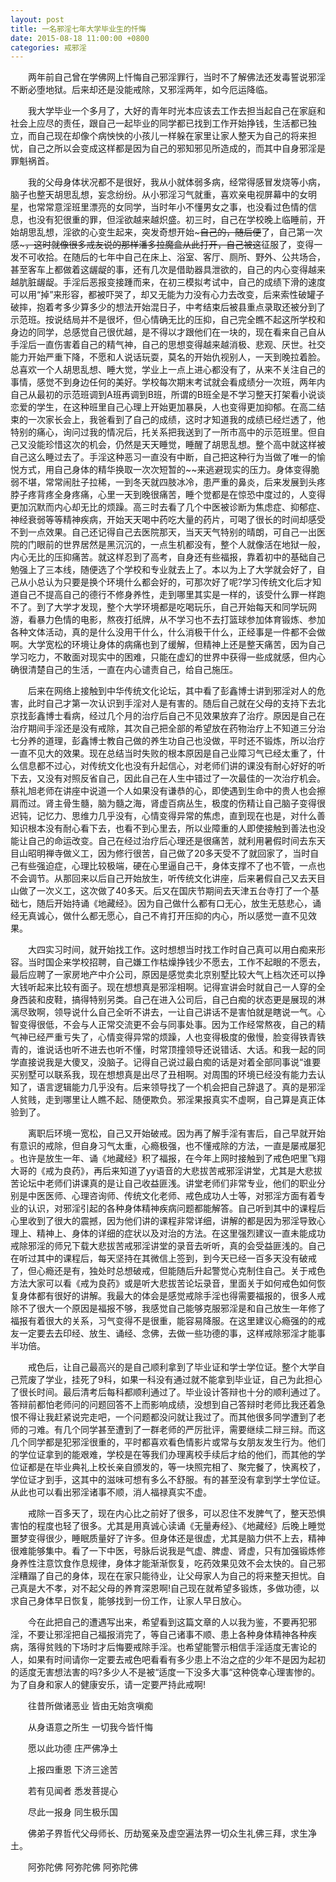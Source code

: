 ```yaml
---
layout: post
title: 一名邪淫七年大学毕业生的忏悔
date: 2015-08-18 11:00:00 +0800
categories: 戒邪淫
---
```


　　两年前自己曾在学佛网上忏悔自己邪淫罪行，当时不了解佛法还发毒誓说邪淫不断必堕地狱。后来却还是没能戒除，又邪淫两年，如今厄运降临。
　　我大学毕业一个多月了，大好的青年时光本应该去工作去担当起自己在家庭和社会上应尽的责任，跟自己一起毕业的同学都已找到工作开始挣钱，生活都已独立，而自己现在却像个病怏怏的小孩儿一样躲在家里让家人整天为自己的将来担忧，自己之所以会变成这样都是因为自己的邪知邪见所造成的，而其中自身邪淫是罪魁祸首。
　　我的父母身体状况都不是很好，我从小就体弱多病，经常得感冒发烧等小病，脑子也整天胡思乱想，妄念纷纷。从小邪淫习气就重，喜欢亲电视屏幕中的女明星，也常常意淫班里漂亮的女同学，当时年小不懂男女之事，也没看过色情的信息，也没有犯很重的罪，但淫欲越来越炽盛。初三时，自己在学校晚上临睡前，开始胡思乱想，淫欲的心变生起来，突发奇想开始~~~自己的，随后便~~了，自己第一次感~~~，这时就像很多戒友说的那样潘多拉魔盒从此打开，自己被这~~征服了，变得一发不可收拾。在随后的七年中自己在床上、浴室、客厅、厕所、野外、公共场合，甚至客车上都做着这龌龊的事，还有几次是借助器具泄欲的，自己的内心变得越来越肮脏龌龊。手淫后恶报变接踵而来，在初三模拟考试中，自己的成绩下滑的速度可以用“掉”来形容，都被吓哭了，却又无能为力没有心力去改变，后来索性破罐子破摔，抱着考多少算多少的想法开始混日子，中考结束后被县重点录取还被分到了示范班。按说结局并不是很坏，但心情确无比的压抑，自己完全瞧不起这所学校和身边的同学，总感觉自己很优越，是不得以才跟他们在一块的，现在看来自己自从手淫后一直伤害着自己的精气神，自己的思想变得越来越消极、悲观、厌世。社交能力开始严重下降，不愿和人说话玩耍，莫名的开始仇视别人，一天到晚拉着脸。总喜欢一个人胡思乱想、睡大觉，学业上一点上进心都没有了，从来不关注自己的事情，感觉不到身边任何的美好。学校每次期末考试就会看成绩分一次班，两年内自己从最初的示范班调到A班再调到B班，所谓的B班全是不学习整天打架看小说谈恋爱的学生，在这种班里自己心理上开始更加暴戾，人也变得更加抑郁。在高二结束的一次家长会上，我爸看到了自己的成绩，这时才知道我的成绩已经烂透了，他特别的痛心，询问过我的情况后，托关系把我送到了一所市高中的示范班里。但自己又没能珍惜这次的机会，仍然是天天睡觉，睡醒了胡思乱想。整个高中就这样被自己这么睡过去了。手淫这种恶习一直没有中断，自己把这种行为当做了唯一的愉悦方式，用自己身体的精华换取一次次短暂的~~来逃避现实的压力。身体变得脆弱不堪，常常闹肚子拉稀，一到冬天就四肢冰冷，患严重的鼻炎，后来发展到头疼脖子疼背疼全身疼痛，心里一天到晚很痛苦，睡个觉都是在惊恐中度过的，人变得更加沉默而内心却无比的烦躁。高三时去看了几个中医被诊断为焦虑症、抑郁症、神经衰弱等等精神疾病，开始天天喝中药吃大量的药片，可喝了很长的时间却感受不到一点效果。自己还记得自己去医院那天，当天天气特别的晴朗，可自己一出医院的门眼前的世界居然是黑沉沉的，一点生机都没有，整个人就像活在地狱一般，内心无比的压抑痛苦。就这样忍到了高考，自身还有些福报，靠着初中的基础自己勉强上了三本线，随便选了个学校和专业就去上了。本以为上了大学就会好了，自己从小总认为只要是换个环境什么都会好的，可那次好了呢?学习传统文化后才知道自己不提高自己的德行不修身养性，走到哪里其实是一样的，该受什么罪一样跑不了。到了大学才发现，整个大学环境都是吃喝玩乐，自己开始每天和同学玩网游，看暴力色情的电影，熬夜打纸牌，从不学习也不去打篮球参加体育锻炼、参加各种文体活动，真的是什么没用干什么，什么消极干什么，正经事是一件都不会做啊。大学宽松的环境让身体的病痛也到了缓解，但精神上还是整天痛苦，因为自己学习吃力，不敢面对现实中的困难，只能在虚幻的世界中获得一些成就感，但内心确很清楚自己的生活，一直在内心谴责自己，给自己施压。
　　后来在网络上接触到中华传统文化论坛，其中看了彭鑫博士讲到邪淫对人的危害，此时自己才第一次认识到手淫对人是有害的。随后自己就在父母的支持下去北京找彭鑫博士看病，经过几个月的治疗后自己不见效果放弃了治疗。原因是自己在治疗期间手淫还是没有戒除，其次自己把全部的希望放在药物治疗上不知道三分治七分养的道理，彭鑫博士教自己做的养生功自己也没做，平时还不锻炼，所以治疗一直不见大的效果。现在总结当时失败的根本原因是自己业障习气已经太重了，什么信息都不过心，对传统文化也没有升起信心，对老师们讲的课没有耐心好好的听下去，又没有对照反省自己，因此自己在人生中错过了一次最佳的一次治疗机会。蔡礼旭老师在讲座中说道一个人如果没有谦恭的心，即使遇到生命中的贵人也会擦肩而过。肾主骨生髓，脑为髓之海，肾虚百病丛生，极度的伤精让自己脑子变得很迟钝，记忆力、思维力几乎没有，心情变得异常的焦虑，直到现在也是，对什么善知识根本没有耐心看下去，也看不到心里去，所以业障重的人即使接触到善法也没能让自己的命运改变。自己在经过治疗后心理还是很痛苦，就利用暑假时间去东天目山昭明禅寺做义工，因为修行很苦，自己做了20多天受不了就回家了，当时自己有些强迫症，心理比较极端，硬在心里逼自己干，身体支撑不了也不管，一点也不会调节。从那回来以后自己开始放生，听传统文化讲座，后来暑假自己又去天目山做了一次义工，这次做了40多天。后又在国庆节期间去天津五台寺打了一个基础七，随后开始持诵《地藏经》。因为自己做什么都有口无心，放生无慈悲心，诵经无真诚心，做什么都无愿心，自己不肯打开压抑的内心，所以感觉一直不见效果。
　　大四实习时间，就开始找工作。这时想想当时找工作时自己真可以用白痴来形容。当时国企来学校招聘，自己嫌工作枯燥挣钱少不愿去，工作不起眼的不愿去，最后应聘了一家房地产中介公司，原因是感觉卖北京别墅比较大气上档次还可以挣大钱听起来比较有面子。现在想想真是邪淫相啊。记得宣讲会时就自己一人穿的全身西装和皮鞋，搞得特别另类。自己在进入公司后，自己白痴的状态更是展现的淋漓尽致啊，领导说什么自己全听不讲去，一让自己讲话不是害怕就是瞎说一气。心智变得很低，不会与人正常交流更不会与同事处事。因为工作经常熬夜，自己的精气神已经严重亏失了，心情变得异常的烦躁，人也变得极度的傲慢，脸变得铁青铁青的，谁说话也听不进去也听不懂，时常顶撞领导还说错话、大话。和我一起的同学直接说我是大傻叉，没脑子。记得自己说过最白痴的话是对着全部同事说“谁要买别墅可以联系我，现在想想真是出尽了丑相啊。对周围的环境已经没有能力去认知了，语言逻辑能力几乎没有。后来领导找了一个机会把自己辞退了。真的是邪淫人贫贱，走到哪里让人瞧不起、随便欺负。邪淫果报真实不虚啊，自己算是真正体验到了。
　　离职后环境一宽松，自己又开始破戒。因为再了解手淫有害后，自己早就开始有意识的戒除，但自身习气太重，心瘾极强，也不懂戒除的方法，一直是屡戒屡犯 。也许是放生一年、诵《地藏经》积了福报，在今年上网时接触到了戒色吧里飞翔大哥的《戒为良药》，再后来知道了yy语音的大悲拔苦戒邪淫讲堂，尤其是大悲拔苦论坛中老师们讲课真的是让自己收益匪浅。讲堂老师们非常专业，他们的职业分别是中医医师、心理咨询师、传统文化老师、戒色成功人士等，对邪淫方面有着专业的认识，对邪淫引起的各种身体精神疾病问题都能解答。自己听到其中的课程后心里收到了很大的震撼，因为他们讲的课程非常详细，讲解的都是因为邪淫导致心理上、精神上、身体的详细的症状以及对治的方法。在这里强烈建议一直未能成功戒除邪淫的师兄下载大悲拔苦戒邪淫讲堂的录音去听听，真的会受益匪浅的。自己在听过其中的课程后，每天坚持在其微信上签到，到今天已经一百多天没有破戒了，但心瘾还是有，独处时总想破戒，但能随后升起警觉心克制住自己。关于戒色方法大家可以看《戒为良药》或是听大悲拔苦论坛录音，里面关于如何戒色如何恢复身体都有很好的讲解。我最大的体会是感觉戒除手淫也得需要福报的，很多人戒除不了很大一个原因是福报不够，我感觉自己能够克服邪淫是和自己放生一年修了福报有着很大的关系，习气变得不是很重，能容易降服。在这里建议心瘾强的的戒友一定要去去印经、放生、诵经、念佛，去做一些功德的事，这样戒除邪淫才能事半功倍。
　　戒色后，让自己最高兴的是自己顺利拿到了毕业证和学士学位证。整个大学自己荒废了学业，挂死了9科，如果一科没有通过就不能拿到毕业证，自己为此担心了很长时间。最后清考后每科都顺利通过了。毕业设计答辩也十分的顺利通过了。答辩前都怕老师问的问题回答不上而影响成绩，没想到自己答辩时老师比我还着急恨不得让我赶紧说完走吧，一个问题都没问就让我过了。而其他很多同学遭到了老师的刁难。有几个同学甚至遭到了一群老师的严厉批评，需要继续二辩三辩。而这几个同学都是犯邪淫很重的，平时都喜欢看色情影片或常与女朋友发生行为。他们的学位证拿到的能艰难，学校是在等我们办理离校手续后才给的他们，而其他的学位证都是在毕业典礼上校长亲自颁发的，等一块照完相了、聚完餐了，快离校了，学位证才到手，这其中的滋味可想有多么不舒服。有的甚至没有拿到学士学位证。从此也可以看出邪淫诸事不顺，消人福禄真实不虚。
　　戒除一百多天了，现在内心比之前好了很多，可以忍住不发脾气了，整天恐惧害怕的程度也轻了很多。尤其是用真诚心读诵《无量寿经》、《地藏经》后晚上睡觉噩梦变得很少，睡眠质量好了许多。但身体还是很虚，尤其是脑力供不上去，精神很难能够集中。看了一下中医，号脉后说我是气虚、脾虚、肾虚，只有加强锻炼修身养性注意饮食作息规律，身体才能渐渐恢复，吃药效果见效不会太快的。自己邪淫糟蹋了自己的身体，现在在家只能待业，让父母家人为自己的将来整天担忧。自己真是大不孝，对不起父母的养育深恩啊!自己现在就希望多锻炼，多做功德，以求自己身体早日恢复，能够找到一份工作，让家人早日放心。
　　今在此把自己的遭遇写出来，希望看到这篇文章的人以我为鉴，不要再犯邪淫，不要让邪淫把自己福报消完了，等自己诸事不顺、患上各种身体精神各种疾病，落得贫贱的下场时才后悔要戒除手淫。也希望能警示相信手淫适度无害论的人，如果有时间请你一定要去戒色吧看看有多少患上不治之症的少年不是因为起初的适度无害想法害的吗?多少人不是被“适度一下没多大事“这种侥幸心理害惨的。为了自身和家人的健康安乐，请一定要严持此戒啊!
　　往昔所做诸恶业 皆由无始贪嗔痴
　　从身语意之所生 一切我今皆忏悔
　　愿以此功德 庄严佛净土
　　上报四重恩 下济三途苦
　　若有见闻者 悉发菩提心
　　尽此一报身 同生极乐国
　　佛弟子界哲代父母师长、历劫冤亲及虚空遍法界一切众生礼佛三拜，求生净土。
　　阿弥陀佛 阿弥陀佛 阿弥陀佛